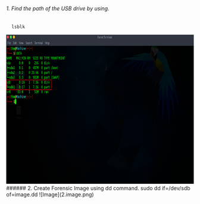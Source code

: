 ###### 1. Find the path of the USB drive by using.
      lsblk
<img src="1.lsblk.png" alt="Image Alt Text" width="650" height="400">
<!-- ![lsblk](1.lsblk.png) -->
###### 2. Create Forensic Image using dd command.
      sudo dd if=/dev/sdb of=image.dd
![Image](2.image.png)
